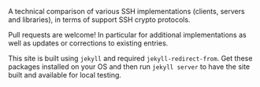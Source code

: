 A technical comparison of various SSH implementations (clients, servers and
libraries), in terms of support SSH crypto protocols.

Pull requests are welcome! In particular for additional implementations
as well as updates or corrections to existing entries.

This site is built using `jekyll` and required `jekyll-redirect-from`.
Get these packages installed on your OS and then run `jekyll server` to
have the site built and available for local testing.
